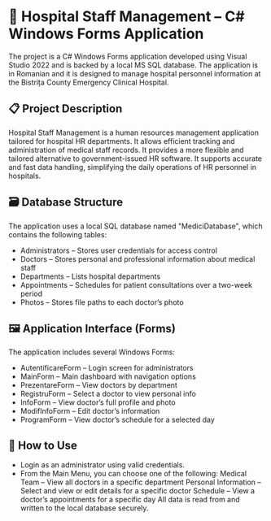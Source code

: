 # 🏥 Hospital Staff Management – C# Windows Forms Application

The project is a C# Windows Forms application developed using Visual Studio 2022 and is backed by a local MS SQL database. The application is in Romanian and it is designed to manage hospital personnel information at the Bistrița County Emergency Clinical Hospital.

## 📋 Project Description
Hospital Staff Management is a human resources management application tailored for hospital HR departments. It allows efficient tracking and administration of medical staff records.
It provides a more flexible and tailored alternative to government-issued HR software. It supports accurate and fast data handling, simplifying the daily operations of HR personnel in hospitals.

## 🗃️ Database Structure
The application uses a local SQL database named "MediciDatabase", which contains the following tables:
- Administrators – Stores user credentials for access control
- Doctors – Stores personal and professional information about medical staff
- Departments – Lists hospital departments
- Appointments – Schedules for patient consultations over a two-week period
- Photos – Stores file paths to each doctor’s photo

## 🖼️ Application Interface (Forms)
The application includes several Windows Forms:
- AutentificareForm – Login screen for administrators
- MainForm – Main dashboard with navigation options
- PrezentareForm – View doctors by department
- RegistruForm – Select a doctor to view personal info
- InfoForm – View doctor’s full profile and photo
- ModifInfoForm – Edit doctor’s information
- ProgramForm – View doctor’s schedule for a selected day

## 🧭 How to Use
- Login as an administrator using valid credentials.
- From the Main Menu, you can choose one of the following:
Medical Team – View all doctors in a specific department
Personal Information – Select and view or edit details for a specific doctor
Schedule – View a doctor’s appointments for a specific day
All data is read from and written to the local database securely.
